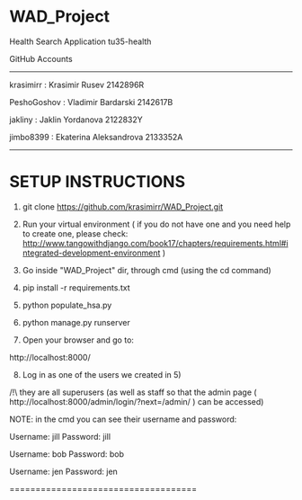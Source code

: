 # WAD_Project
Health Search Application
tu35-health

GitHub Accounts

--------------------

krasimirr : Krasimir Rusev 2142896R

PeshoGoshov : Vladimir Bardarski 2142617B

jakliny : Jaklin Yordanova  2122832Y

jimbo8399 : Ekaterina Aleksandrova 2133352A


--------------------

SETUP INSTRUCTIONS
====================================

1) git clone https://github.com/krasimirr/WAD_Project.git

2) Run your virtual environment ( if you do not have one and you need help to create one, please check: http://www.tangowithdjango.com/book17/chapters/requirements.html#integrated-development-environment )

3) Go inside "WAD_Project" dir, through cmd (using the cd command)

4) pip install -r requirements.txt

5) python populate_hsa.py

6) python manage.py runserver

7) Open your browser and go to:

http://localhost:8000/

8) Log in as one of the users we created in 5)

/!\ they are all superusers (as well as staff so that the admin page ( http://localhost:8000/admin/login/?next=/admin/ )  can be accessed)

NOTE: in the cmd you can see their username and password:

Username: jill Password: jill

Username: bob Password: bob

Username: jen Password: jen


====================================
